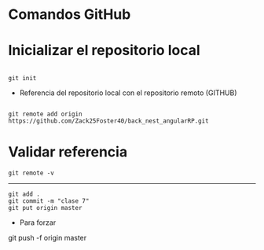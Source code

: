 # Comandos GitHub

# Inicializar el repositorio local
```

git init
```

- Referencia del repositorio local con el repositorio remoto (GITHUB)
```

git remote add origin
https://github.com/Zack25Foster40/back_nest_angularRP.git
````
# Validar referencia
````
git remote -v
````
--------------------
```
git add .
git commit -m "clase 7"
git put origin master
```
- Para forzar

git push -f origin master